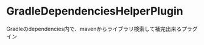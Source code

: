 GradleDependenciesHelperPlugin
==============================

Gradleのdependencies内で、mavenからライブラリ検索して補完出来るプラグイン
